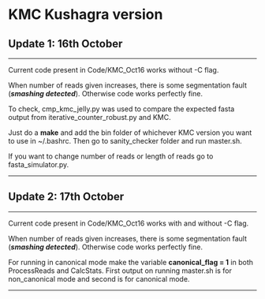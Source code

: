# KMC Kushagra version


## Update 1: 16th October

---
Current code present in Code/KMC_Oct16 works without -C flag.

When number of reads given increases, there is some segmentation fault (***smashing detected***). Otherwise code works perfectly fine.

To check, cmp_kmc_jelly.py was used to compare the expected fasta output from iterative_counter_robust.py and KMC. 

Just do a **make** and add the bin folder of whichever KMC version you want to use in ~/.bashrc. Then go to sanity_checker folder and run master.sh.

If you want to change number of reads or length of reads go to fasta_simulator.py.

---

## Update 2: 17th October

---
Current code present in Code/KMC_Oct16 works with and without -C flag. 

When number of reads given increases, there is some segmentation fault (***smashing detected***). Otherwise code works perfectly fine.

For running in canonical mode make the variable **canonical_flag = 1** in both ProcessReads and CalcStats. First output on running master.sh is for non_canonical mode and second is for canonical mode.

---


